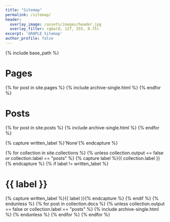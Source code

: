 ```yaml
---
title: "Sitemap"
permalink: /sitemap/
header:
  overlay_image: /assets/images/header.jpg
  overlay_filter: rgba(0, 127, 255, 0.75)
excerpt: 'GRAPLE Sitemap'
author_profile: false
---
```


{% include base_path %}

<h1>Pages</h1>
{% for post in site.pages %}
  {% include archive-single.html %}
{% endfor %}

<h1>Posts</h1>
{% for post in site.posts %}
  {% include archive-single.html %}
{% endfor %}

{% capture written_label %}'None'{% endcapture %}

{% for collection in site.collections %}
{% unless collection.output == false or collection.label == "posts" %}
  {% capture label %}{{ collection.label }}{% endcapture %}
  {% if label != written_label %}
  <h1>{{ label }}</h1>
  {% capture written_label %}{{ label }}{% endcapture %}
  {% endif %}
{% endunless %}
{% for post in collection.docs %}
  {% unless collection.output == false or collection.label == "posts" %}
  {% include archive-single.html %}
  {% endunless %}
{% endfor %}
{% endfor %}